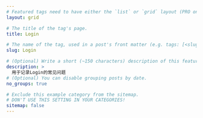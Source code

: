 ```yaml
---
# Featured tags need to have either the `list` or `grid` layout (PRO only).
layout: grid

# The title of the tag's page.
title: Login

# The name of the tag, used in a post's front matter (e.g. tags: [<slug>]).
slug: Login

# (Optional) Write a short (~150 characters) description of this featured tag.
description: >
  用于记录Login的常见问题
# (Optional) You can disable grouping posts by date.
no_groups: true

# Exclude this example category from the sitemap.
# DON'T USE THIS SETTING IN YOUR CATEGORIES!
sitemap: false
---
```

